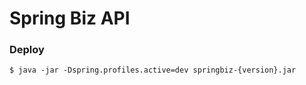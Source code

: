 # Spring Biz API

### Deploy
```
$ java -jar -Dspring.profiles.active=dev springbiz-{version}.jar
```